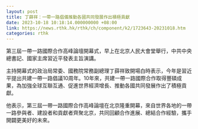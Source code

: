 ```yaml
---
layout: post
title: 丁薛祥：一帶一路倡儀推動各國共同發展作出積極貢獻
date: 2023-10-18 10:18:14.000000000 +08:00
link: https://news.rthk.hk/rthk/ch/component/k2/1723643-20231018.htm
categories: rthk
---
```


第三屆一帶一路國際合作高峰論壇開幕式，早上在北京人民大會堂舉行，中共中央總書記、國家主席習近平發表主旨演講。

主持開幕式的政治局常委、國務院常務副總理丁薛祥致開場白時表示，今年是習近平提出共建一帶一路倡議10周年。10年來，共建一帶一路國際合作取得豐碩成果，為加強全球互聯互通、促進世界經濟增長、推動各國共同發展作出了積極貢獻。

他表示，第三屆一帶一路國際合作高峰論壇在北京隆重開幕，來自世界各地的一帶一路參與者、建設者和貢獻者齊聚北京，共同回顧合作進展、總結合作經驗，攜手開闢更美好的未來。
